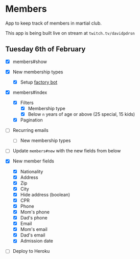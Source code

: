 # Members

App to keep track of members in martial club.

This app is being built live on stream at `twitch.tv/davidpdrsn`

## Tuesday 6th of February

- [x] members#show

- [x] New membership types
  - [x] Setup [factory bot](https://github.com/thoughtbot/factory_bot)

- [x] members#index
  - [x] Filters
    - [x] Membership type
    - [x] Below `n` years of age or above (25 special, 15 kids)
  - [x] Pagination

- [ ] Recurring emails
  - [ ] New membership types

- [ ] Update `members#new` with the new fields from below

- [x] New member fields
  - [x] Nationality
  - [x] Address
  - [x] Zip
  - [x] City
  - [x] Hide address (boolean)
  - [x] CPR
  - [x] Phone
  - [x] Mom's phone
  - [x] Dad's phone
  - [x] Email
  - [x] Mom's email
  - [x] Dad's email
  - [x] Admission date

- [ ] Deploy to Heroku
